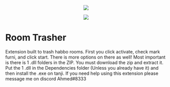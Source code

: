 <p align="center"> 
   <img src="https://user-images.githubusercontent.com/24996684/35466253-f228fa38-02b6-11e8-8ec6-7d3f57caf2e2.png">
</p>
<p align="center">
   <a href="https://github.com/DevLooney"><img
   <a href="https://discord.gg/Vyc2gFC"><img src="https://img.shields.io/discord/225010488445108224.svg?style=flat-square"/></a>
</p>

# Room Trasher
Extension built to trash habbo rooms. First you click activate, check mark furni, and click start. There is more options on there as well! Most important is there is 1 .dll folders in the ZIP. You must download the zip and extract it. Put the 1 .dll in the Dependencies folder (Unless you already have it) and then install the .exe on tanji. If you need help using this extension please message me on discord Ahmed#8333